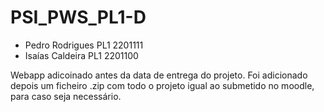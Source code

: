 # PSI_PWS_PL1-D

- Pedro Rodrigues PL1 2201111
- Isaías Caldeira PL1 2201100

Webapp adicoinado antes da data de entrega do projeto.
Foi adicionado depois um ficheiro .zip com todo o projeto igual ao submetido no moodle, para caso seja necessário.
